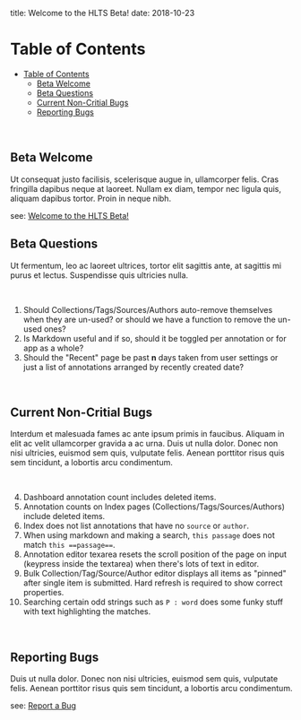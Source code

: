 title: Welcome to the HLTS Beta!
date: 2018-10-23

<a class="paddedAnchor" name="table-of-contents"></a>

# Table of Contents

- [Table of Contents](#table-of-contents)
    - [Beta Welcome](#beta-welcome)
    - [Beta Questions](#beta-questions)
    - [Current Non-Critial Bugs](#current-non-critial-bugs)
    - [Reporting Bugs](#reporting-bugs)

<br>

<a class="paddedAnchor" name="beta-welcome"></a>

## Beta Welcome

Ut consequat justo facilisis, scelerisque augue in, ullamcorper felis. Cras fringilla dapibus neque at laoreet. Nullam ex diam, tempor nec ligula quis, aliquam dapibus tortor. Proin in neque nibh.

see: [Welcome to the HLTS Beta!](/beta/welcome)

<a class="paddedAnchor" name="beta-questions"></a>

## Beta Questions

Ut fermentum, leo ac laoreet ultrices, tortor elit sagittis ante, at sagittis mi purus et lectus. Suspendisse quis ultricies nulla.

<br>

1. Should Collections/Tags/Sources/Authors auto-remove themselves when they are un-used? or should we have a function to remove the un-used ones?
2. Is Markdown useful and if so, should it be toggled per annotation or for app as a whole?
3. Should the "Recent" page be past **n** days taken from user settings or just a list of annotations arranged by recently created date?

<br>

<a class="paddedAnchor" name="current-non-critial-bugs"></a>

## Current Non-Critial Bugs

Interdum et malesuada fames ac ante ipsum primis in faucibus. Aliquam in elit ac velit ullamcorper gravida a ac urna. Duis ut nulla dolor. Donec non nisi ultricies, euismod sem quis, vulputate felis. Aenean porttitor risus quis sem tincidunt, a lobortis arcu condimentum.

<br>

4. Dashboard annotation count includes deleted items.
5. Annotation counts on Index pages (Collections/Tags/Sources/Authors) include deleted items.
6. Index does not list annotations that have no `source` or `author`.
7. When using markdown and making a search, `this passage` does not match `this ==passage==`.
9. Annotation editor texarea resets the scroll position of the page on input (keypress inside the textarea) when there's lots of text in editor.
10. Bulk Collection/Tag/Source/Author editor displays all items as "pinned" after single item is submitted. Hard refresh is required to show correct properties.
11. Searching certain odd strings such as `P : word` does some funky stuff with text highlighting the matches.

<br>

## Reporting Bugs
<a class="paddedAnchor" name="reporting-bugs"></a>


Duis ut nulla dolor. Donec non nisi ultricies, euismod sem quis, vulputate felis. Aenean porttitor risus quis sem tincidunt, a lobortis arcu condimentum.

see: [Report a Bug](/beta/report)
